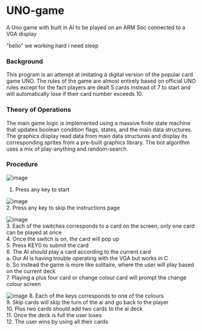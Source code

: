 # UNO-game
A Uno game with built in AI to be played on an ARM Soc connected to a VGA display

"bello" we working hard i need sleep
 
### Background 
This program is an attempt at imitating a digital version of the popular card game UNO. The
rules of the game are almost entirely based on official UNO rules except for the fact players are
dealt 5 cards instead of 7 to start and will automatically lose if their card number exceeds 10.

### Theory of Operations 
The main game logic is implemented using a massive finite state machine that updates boolean
condition flags, states, and the main data structures. The graphics display read data from main
data structures and display its corresponding sprites from a pre-built graphics library. The bot
algorithm uses a mix of play-anything and random-search.

### Procedure
![image](https://user-images.githubusercontent.com/47972556/236096759-a5071aed-b02c-44ce-bb8b-cb60f5abedab.png)
1. Press any key to start

![image](https://user-images.githubusercontent.com/47972556/236098337-579e6358-e8c0-4eea-8b95-170358d8ce9c.png) <br>
2. Press any key to skip the instructions page

![image](https://user-images.githubusercontent.com/47972556/236296636-db5f71ad-fd88-4590-b4b4-3b1566f2529f.png) <br>
3. Each of the switches corresponds to a card on the screen, only one card can be played
at once<br>
4. Once the switch is on, the card will pop up<br>
5. Press KEY0 to submit the card <br>
6. The AI should play a card according to the current card<br>
 a. Our AI is having trouble operating with the VGA but works in C <br>
 b. So instead the game is more like solitaire, where the user will play based on the
 current deck<br>
7. Playing a plus four card or change colour card will prompt the change colour screen<br>

![image](https://user-images.githubusercontent.com/47972556/236296737-55b4c89d-40c6-4542-9ec3-e6fa8eff68fa.png)
8. Each of the keys corresponds to one of the colours<br>
9. Skip cards will skip the turn of the ai and go back to the player<br>
10. Plus two cards should add two cards to the ai deck<br>
11. Once the deck is full the user loses<br>
12. The user wins by using all their cards
